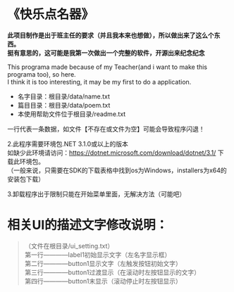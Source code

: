 # 《快乐点名器》
**此项目制作是出于班主任的要求（并且我本来也想做），所以做出来了这么个东西。  
挺有意思的，这可能是我第一次做出一个完整的软件，开源出来纪念纪念**  
  
This programa made because of my Teacher(and i want to make this programa too), so here.  
I think it is too interesting, it may be my first to do a application.  

+ 名字目录：根目录/data/name.txt  
+ 篇目目录：根目录/data/poem.txt  
+ 本使用帮助文件位于根目录/readme.txt  

一行代表一条数据，如文件【不存在或文件为空】可能会导致程序闪退！  

2.此程序需要环境包.NET 3.1.0或以上的版本  
如缺少此环境请访问：https://dotnet.microsoft.com/download/dotnet/3.1/  下载此环境包。  
（一般来说，只需要在SDK的下载表格中找到os为Windows，installers为x64的安装包下载）  

3.卸载程序出于限制只能在开始菜单里面，无解决方法（可能吧）


# 相关UI的描述文字修改说明：  
> （文件在根目录/ui_setting.txt）  
> 第一行————label1初始显示文字（左名字显示框）  
> 第二行————button1显示文字（左触发按钮初始文字）  
> 第三行————button1过渡显示（在滚动时左按钮显示的文字）  
> 第四行————button1末显示（滚动停止时左按钮显示） 
